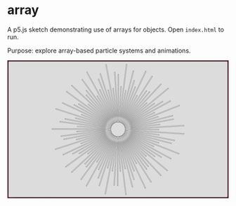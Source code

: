 # array

A p5.js sketch demonstrating use of arrays for objects. Open `index.html` to run.

Purpose: explore array-based particle systems and animations.

![Screenshot](images/screenshot.png)
